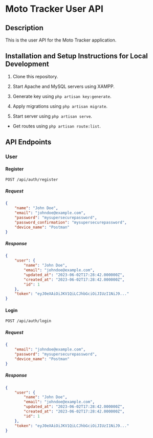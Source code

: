 # Moto Tracker User API

## Description

This is the user API for the Moto Tracker application.

## Installation and Setup Instructions for Local Development

1. Clone this repository.

2. Start Apache and MySQL servers using XAMPP.

3. Generate key using `php artisan key:generate`.

4. Apply migrations using `php artisan migrate`.

5. Start server using `php artisan serve`.

-   Get routes using `php artisan route:list`.

## API Endpoints

### User

#### Register

`POST /api/auth/register`

##### Request

```json
{
    "name": "John Doe",
    "email": "johndoe@example.com",
    "password": "mysupersecurepassword",
    "password_confirmation": "mysupersecurepassword",
    "device_name": "Postman"
}
```

##### Response

```json
{
    "user": {
        "name": "John Doe",
        "email": "johndoe@example.com",
        "updated_at": "2023-06-02T17:28:42.000000Z",
        "created_at": "2023-06-02T17:28:42.000000Z",
        "id": 1
    },
    "token": "eyJ0eXAiOiJKV1QiLCJhbGciOiJIUzI1NiJ9..."
}
```

#### Login

`POST /api/auth/login`

##### Request

```json
{
    "email": "johndoe@example.com",
    "password": "mysupersecurepassword",
    "device_name": "Postman"
}
```

##### Response

```json
{
    "user": {
        "name": "John Doe",
        "email": "johndoe@example.com",
        "updated_at": "2023-06-02T17:28:42.000000Z",
        "created_at": "2023-06-02T17:28:42.000000Z",
        "id": 1
    },
    "token": "eyJ0eXAiOiJKV1QiLCJhbGciOiJIUzI1NiJ9..."
}
```
